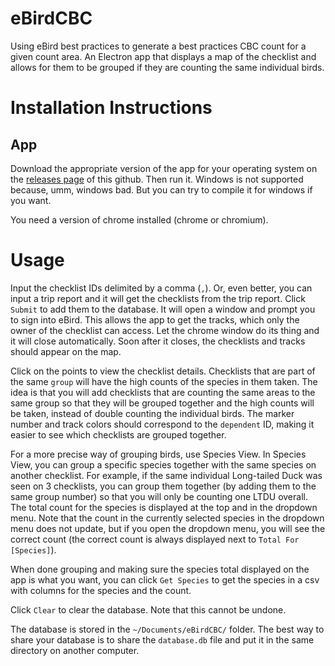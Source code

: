# eBirdCBC
Using eBird best practices to generate a best practices CBC count for a given count area. An Electron app that displays a map of the checklist and allows for them to be grouped if they are counting the same individual birds. 

# Installation Instructions

## App
Download the appropriate version of the app for your operating system on the [releases page](https://github.com/ddkapan/eBirdCBC/releases/) of this github. Then run it. Windows is not supported because, umm, windows bad. But you can try to compile it for windows if you want.

You need a version of chrome installed (chrome or chromium). 

# Usage
Input the checklist IDs delimited by a comma (`,`). Or, even better, you can input a trip report and it will get the checklists from the trip report. Click `Submit` to add them to the database. It will open a window and prompt you to sign into eBird. This allows the app to get the tracks, which only the owner of the checklist can access. Let the chrome window do its thing and it will close automatically. Soon after it closes, the checklists and tracks should appear on the map.

Click on the points to view the checklist details. Checklists that are part of the same `group` will have the high counts of the species in them taken. The idea is that you will add checklists that are counting the same areas to the same group so that they will be grouped together and the high counts will be taken, instead of double counting the individual birds. The marker number and track colors should correspond to the `dependent` ID, making it easier to see which checklists are grouped together. 

For a more precise way of grouping birds, use Species View. In Species View, you can group a specific species together with the same species on another checklist. For example, if the same individual Long-tailed Duck was seen on 3 checklists, you can group them together (by adding them to the same group number) so that you will only be counting one LTDU overall. The total count for the species is displayed at the top and in the dropdown menu. Note that the count in the currently selected species in the dropdown menu does not update, but if you open the dropdown menu, you will see the correct count (the correct count is always displayed next to `Total For [Species]`). 

When done grouping and making sure the species total displayed on the app is what you want, you can click `Get Species` to get the species in a csv with columns for the species and the count.

Click `Clear` to clear the database. Note that this cannot be undone. 

The database is stored in the `~/Documents/eBirdCBC/` folder. The best way to share your database is to share the `database.db` file and put it in the same directory on another computer. 